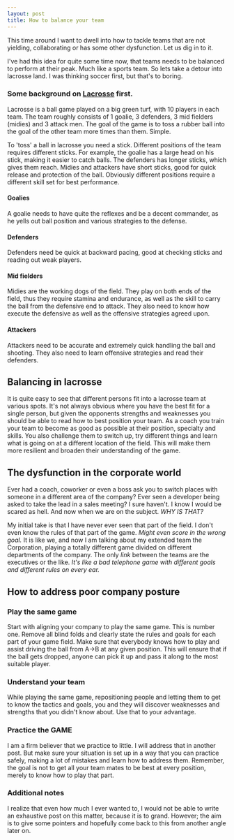 ```yaml
---
layout: post
title: How to balance your team
---
```


This time around I want to dwell into how to tackle teams that are
not yielding, collaborating or has some other dysfunction. Let us dig in to it.

I've had this idea for quite some time now, that teams needs to be balanced to perform at their peak.
Much like a sports team. So lets take a detour into lacrosse land. I was thinking soccer first, but that's to boring. 

### Some background on [Lacrosse]( https://en.wikipedia.org/wiki/Lacrosse ) first. 
Lacrosse is a ball game played on a big green turf, with 10 players in each team. 
The team roughly consists of 1 goalie, 3 defenders, 3 mid fielders (midies) and 3 attack men.
The goal of the game is to toss a rubber ball into the goal of the other team more times
than them. Simple. 

To 'toss' a ball in lacrosse you need a stick. Different positions 
of the team requires different sticks. For example, the goalie has a large head on his 
stick, making it easier to catch balls. The defenders has longer sticks, which gives them
reach. Midies and attackers have short sticks, good for quick release and protection of the
ball.
Obviously different positions require a different skill set for best performance. 

#### Goalies
A goalie needs to have quite the reflexes and be a decent commander, as he yells out 
ball position and various strategies to the defense. 

#### Defenders
Defenders need be quick at backward pacing, good at checking sticks and reading out 
weak players. 

#### Mid fielders
Midies are the working dogs of the field. They play on both ends of the field, thus they require
stamina and endurance, as well as the skill to carry the ball from the defensive end to attack. 
They also need to know how execute the defensive as well as the offensive strategies agreed upon.

#### Attackers
Attackers need to be accurate and extremely quick handling the ball and shooting. 
They also need to learn offensive strategies and read their defenders. 

## Balancing in lacrosse
It is quite easy to see that different persons fit into a lacrosse team at various spots. It's not
always obvious where you have the best fit for a single person, but given the opponents strengths
and weaknesses you should be able to read how to best position your team. 
As a coach you train your team to become as good as possible at their position, specialty and skills.
You also challenge them to switch up, try different things and learn what is going on
at a different location of the field. This will make them more resilient and broaden their 
understanding of the game.

## The dysfunction in the corporate world 
Ever had a coach, coworker or even a boss ask you to switch places with someone in 
a different area of the company?
Ever seen a developer being asked to take the lead in a sales meeting?
I sure haven't. I know I would be scared as hell. And now when we are on the subject.
*WHY IS THAT?*

My initial take is that I have never ever seen that part of the field. I don't even know 
the rules of that part of the game. *Might even score in the wrong goal.*
It is like we, and now I am talking about my extended team the Corporation, playing 
a totally different game divided on different departments of the company. The only
*link* between the teams are the executives or the like. *It's like a bad telephone
game with different goals and different rules on every ear.* 

## How to address poor company posture

### Play the same game
Start with aligning your company to play the same game. This is number one. 
Remove all blind folds and clearly state the rules and goals for each part of your 
game field. Make sure that everybody knows how to play and assist driving the ball from A->B at
any given position. This will ensure that if the ball gets dropped, anyone can pick
it up and pass it along to the most suitable player.

### Understand your team
While playing the same game, repositioning people and letting them to get to know the
tactics and goals, you and they will discover weaknesses and strengths that you didn't 
know about. Use that to your advantage. 

### Practice the GAME
I am a firm believer that we practice to little. I will address that in another post. 
But make sure your situation is set up in a way that you can practice safely, making
a lot of mistakes and learn how to address them. Remember, the goal is not to get all
your team mates to be best at every position, merely to know how to play that part.

### Additional notes
I realize that even how much I ever wanted to, I would not be able to write an exhaustive 
post on this matter, because it is to grand. However; the aim is to give some pointers and
hopefully come back to this from another angle later on.
